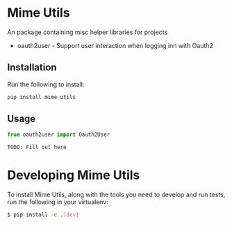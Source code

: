 # Mime Utils

An package containing misc helper libraries for projects

* oauth2user - Support user interaction when logging inn with Oauth2

## Installation

Run the following to install:

```python
pip install mime-utils
```

## Usage

```python
from oauth2user import Oauth2User

TODO: Fill out here
```

# Developing Mime Utils

To install Mime Utils, along with the tools you need to develop and run tests, run the following in your virtualenv:

```bash
$ pip install -e .[dev]
```

